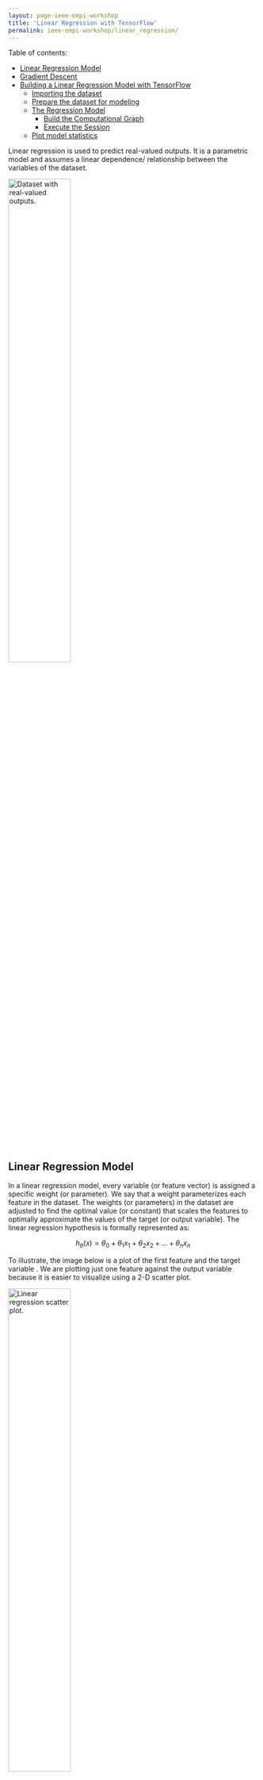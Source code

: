```yaml
---
layout: page-ieee-ompi-workshop
title: 'Linear Regression with TensorFlow'
permalink: ieee-ompi-workshop/linear_regression/
---
```


Table of contents:

- [Linear Regression Model](#linear-regression-model)
- [Gradient Descent](#gradient-descent)
- [Building a Linear Regression Model with TensorFlow](#building-a-linear-regression-model-with-tensorflow)
  - [Importing the dataset](#importing-the-dataset)
  - [Prepare the dataset for modeling](#prepare-the-dataset-for-modeling)
  - [The Regression Model](#the-regression-model)
    - [Build the Computational Graph](#build-the-computational-graph)
    - [Execute the Session](#execute-the-session)
  - [Plot model statistics](#plot-model-statistics)

Linear regression is used to predict real-valued outputs. It is a parametric model and assumes a linear dependence/ relationship between the variables of the dataset.

<div class="fig">
<img src="/assets/ieee_ompi/LinReg-1.png" alt="Dataset with real-valued outputs." height="50%" width="50%" />
</div>

<a id="linear-regression-model"></a>

## Linear Regression Model
In a linear regression model, every variable (or feature vector) is assigned a specific weight (or parameter). We say that a weight parameterizes each feature in the dataset. The weights (or parameters) in the dataset are adjusted to find the optimal value (or constant) that scales the features to optimally approximate the values of the target (or output variable). The linear regression hypothesis is formally represented as:

$$h_{\theta}(x)=\theta_0+\theta_1 x_1+\theta_2 x_2+...+\theta_n x_n$$

To illustrate, the image below is a plot of the first feature and the target variable . We are plotting just one feature against the output variable because it is easier to visualize using a 2-D scatter plot.

<div class="fig">
<img src="/assets/ieee_ompi/linear-scatter.png" alt="Linear regression scatter plot." height="50%" width="50%" />
</div>

<span style="color:blue; font-weight:bold">The goal of the linear model:</span> is to find a line (or hyper-plane) that gives the best approximation or the best fit to the data points. In other words, we want to find a value for the weights $\theta_0$ and $\theta_1$ so that our hypothesis $h_{\theta}(x)$ is close to the target, $y$ for the example set. Hence the cost function can be defined as:

\begin{equation}
J(\theta) = \frac{1}{2m} \sum_{i=1}^{m} (h_\theta(x^{(i)}) - y^{(i)})^2
\end{equation}



When found, that line will look like the blue line in the image below.
<div class="fig">
<img src="/assets/ieee_ompi/linear-scatter-regression.png" alt="Scatter plot with the regression line." height="50%" width="50%" />
</div>

<a id="gradient-descent"></a>

## Gradient Descent
Gradient descent is an optimization algorithm that is used to minimize the cost function. Gradient descent attempts to find an approximate solution or the global minimum of the function space by moving iteratively in step along the path of steepest descent until a terminating condition is reached that stops the loop or the algorithm converges. It is expressed as:

\begin{equation}
\theta_j = \theta_j - \alpha \frac{\partial}{\partial \theta_j} J(\theta)
\end{equation}

where,
- $\theta$: is the parameter of the model
- $\alpha$: is the learning rate, which controls the step-size of the gradient update

An illusration of Gradient descent finding the global minimum of a convex function is shown below:
<div class="fig">
<img src="/assets/ieee_ompi/contour-figure-gradient-descentb.png" alt="Gradient Descent." height="50%" width="50%" />
</div>

<a id="building-a-linear-regression-model-with-tensorflow"></a>

## Building a Linear Regression Model with TensorFlow


```python
# import libraries
import tensorflow as tf
import numpy as np
import pandas as pd
from sklearn.model_selection import train_test_split
from sklearn.preprocessing import StandardScaler
```

<a id="importing-the-dataset"></a>

### Importing the dataset
The dataset used in this example is from the [Challenger USA Space Shuttle O-Ring Data Set* from the UCI Machine Learning Repository](http://archive.ics.uci.edu/ml/datasets/Challenger+USA+Space+Shuttle+O-Ring). The dataset contains 23 observations and 5 variables named:
- Number of O-rings at risk on a given flight 
- Number experiencing thermal distress 
- Launch temperature (degrees F)
- Leak-check pressure (psi)
- Temporal order of flight

The task is to predict the number of O-rings that will experience thermal distress for a given flight when the launch temperature is below freezing.


```python
# import dataset
data = np.loadtxt("data/space-shuttle/o-ring-erosion-or-blowby.data")
```


```python
# preview data
data[:10,:]
```




    array([[  6.,   0.,  66.,  50.,   1.],
           [  6.,   1.,  70.,  50.,   2.],
           [  6.,   0.,  69.,  50.,   3.],
           [  6.,   0.,  68.,  50.,   4.],
           [  6.,   0.,  67.,  50.,   5.],
           [  6.,   0.,  72.,  50.,   6.],
           [  6.,   0.,  73., 100.,   7.],
           [  6.,   0.,  70., 100.,   8.],
           [  6.,   1.,  57., 200.,   9.],
           [  6.,   1.,  63., 200.,  10.]])




```python
# number of rows and columns
data.shape
```




    (23, 5)



<a id="prepare-the-dataset-for-modeling"></a>

### Prepare the dataset for modeling


```python
# separate features and target
X = data[:,1:]
y = data[:,0]
```


```python
# sample of features
X[:10,:]
```




    array([[  0.,  66.,  50.,   1.],
           [  1.,  70.,  50.,   2.],
           [  0.,  69.,  50.,   3.],
           [  0.,  68.,  50.,   4.],
           [  0.,  67.,  50.,   5.],
           [  0.,  72.,  50.,   6.],
           [  0.,  73., 100.,   7.],
           [  0.,  70., 100.,   8.],
           [  1.,  57., 200.,   9.],
           [  1.,  63., 200.,  10.]])




```python
# targets
y[:10]
```




    array([6., 6., 6., 6., 6., 6., 6., 6., 6., 6.])




```python
# split into training and test sets
X_train, X_test, y_train, y_test = train_test_split(X, y, shuffle=True, test_size=0.15)
```


```python
# standardize the dataset
scaler = StandardScaler().fit(X_train)
X_train = scaler.transform(X_train)
```


```python
# preview standardized feature matrix
X_train[:10,:]
```




    array([[ 1.2070197 , -0.10715528,  0.83510858, -0.05345848],
           [-0.55708601,  1.3735359 ,  0.83510858,  0.09164311],
           [-0.55708601, -0.66241448, -1.32858183, -0.92406806],
           [-0.55708601, -0.29224168, -1.32858183, -1.21427126],
           [-0.55708601,  1.9287951 ,  0.83510858,  0.96225269],
           [ 1.2070197 , -0.10715528, -1.32858183, -1.35937285],
           [-0.55708601,  0.44810391, -0.60735169, -0.63386487],
           [-0.55708601, -0.10715528, -0.60735169, -0.48876327],
           [-0.55708601,  0.26301751, -1.32858183, -0.77896647],
           [-0.55708601, -0.66241448,  0.83510858,  0.23674471]])



<a id="the-regression-model"></a>

### The Regression Model

#### Build the Computational Graph


```python
# parameters
learning_rate = 0.01
training_epochs = 30
```


```python
# reshape targets to become column vector
y_train = np.reshape(y_train, [-1, 1])
y_test = np.reshape(y_test, [-1, 1])
```


```python
# data placeholders
X = tf.placeholder(shape=[None, X_train.shape[1]], dtype=tf.float64) 
y = tf.placeholder(shape=[None, 1], dtype=tf.float64) 
```


```python
# weight
W = tf.Variable(tf.random.normal(shape=[4,1], dtype=tf.float64))
# bias term
b = tf.Variable(tf.random.normal(shape=[1,1], dtype=tf.float64))
```


```python
# hypothesis
h_theta = tf.add(b, tf.matmul(X_train, W))
```


```python
# cost function
cost = tf.reduce_mean(tf.square(h_theta - y_train))
```


```python
# evalution metric - rmse
rmse = tf.metrics.root_mean_squared_error(labels = y_train, predictions = h_theta)
```


```python
# Gradient Descent
optimizer = tf.train.GradientDescentOptimizer(learning_rate).minimize(cost)
```


```python
# initialize global variables
init = [tf.global_variables_initializer(),
        tf.local_variables_initializer()]
```

#### Execute the Session


```python
# execute tf Session 
with tf.Session() as sess: 
    # initializing the variables 
    sess.run(init) 
    
    # capture statistics for plotting
    plot_stats = {'epoch': [], 'train_cost': [], 'test_cost': []}
    
    # iterating through all the epochs 
    for epoch in range(training_epochs): 
          
        # feed each data point into the optimizer using the feed dictionary
        for (x_i, y_i) in zip(X_train, y_train):
            x_i = np.reshape(x_i, [-1,1]).T
            y_i = np.reshape(y_i, [-1,1]).T
            sess.run(optimizer, feed_dict = {X: x_i, y: y_i})
          
        # display the result after 10 epochs 
        if (epoch + 1) % 10 == 0:
            # calculate the cost 
            c_train = sess.run(cost, feed_dict = {X: X_train, y: y_train})
            c_test = sess.run(cost, feed_dict = {X: X_test, y: y_test})
            print("Epoch", (epoch + 1), ": cost =", c_train, "W =", sess.run(W),
                  "b =", sess.run(b)) 
            print("rmse =", sess.run(rmse)[1])
            
            # collect stats
            plot_stats['epoch'].append((epoch + 1))
            plot_stats['train_cost'].append(c_train)
            plot_stats['test_cost'].append(c_test)
      
    # final values after training
    training_cost = sess.run(cost, feed_dict ={X: X_train, y: y_train}) 
    weight = sess.run(W)
    bias = sess.run(b)
```

    Epoch 10 : cost = 0.025435065128297952 W = [[-0.04074439]
     [-0.04880608]
     [ 0.1140739 ]
     [-0.07860312]] b = [[5.85910746]]
    rmse = 0.15948375
    Epoch 20 : cost = 0.0009101336501019428 W = [[-0.00395135]
     [-0.00249376]
     [ 0.05846888]
     [-0.05557776]] b = [[5.99696721]]
    rmse = 0.11477195
    Epoch 30 : cost = 0.00031322249123275493 W = [[ 9.59326330e-05]
     [ 9.28610921e-04]
     [ 3.40732638e-02]
     [-3.42440470e-02]] b = [[5.99993472]]
    rmse = 0.094266325


<a id="plot-model-statistics"></a>

### Plot model statistics


```python
# import plotting library
import matplotlib.pyplot as plt
```


```python
plt.plot(plot_stats['epoch'], plot_stats['train_cost'], 'o-')
plt.xlabel('epoch')
plt.ylabel('train cost')
plt.title('Training loss per epoch')
plt.show()
```

<div class="fig">
    <img src="/assets/ieee_ompi/output_38_0.png" width="60%" height="60%">
</div>



```python
plt.plot(plot_stats['epoch'], plot_stats['test_cost'], 'ro-')
plt.xlabel('epoch')
plt.ylabel('eval cost')
plt.title('Evaluation loss per epoch')
plt.show()
```

<div class="fig">
    <img src="/assets/ieee_ompi/output_39_0.png" width="60%" height="60%">
</div>

